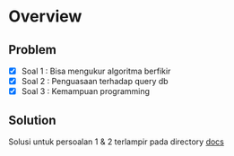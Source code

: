 # Overview

## Problem
 - [x] Soal 1 : Bisa mengukur algoritma berfikir
 - [x] Soal 2 : Penguasaan terhadap query db
 - [x] Soal 3 : Kemampuan programming

## Solution
Solusi untuk persoalan 1 & 2 terlampir pada directory [docs](https://github.com/irfans18/dotnet-warehouse-ms/blob/main/docs/Assessment%20Fujitsu_Muhammad%20Irfan%20Shiddiq.pdf)
